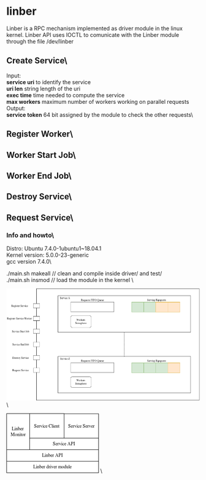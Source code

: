 # linber
Linber is a RPC mechanism implemented as driver module in the linux kernel.
Linber API uses IOCTL to comunicate with the Linber module through the file /dev/linber

## Create Service\
Input:\
	**service uri** to identify the service\
	**uri len**		string length of the uri\
	**exec time**	time needed to compute the service\
	**max workers**	maximum number of workers working on parallel requests\
Output:\
	**service token** 64 bit assigned by the module to check the other requests\

## Register Worker\

## Worker Start Job\

## Worker End Job\

## Destroy Service\

## Request Service\

### Info and howto\
Distro: Ubuntu 7.4.0-1ubuntu1~18.04.1\
Kernel version: 5.0.0-23-generic\
gcc version 7.4.0\

./main.sh makeall	// clean and compile inside driver/ and test/ \
./main.sh insmod	// load the module in the kernel \


![Linber Component view](/img/Linber_component_view.png) \

![Linber Stack](/img/Linber_stack.png) \

